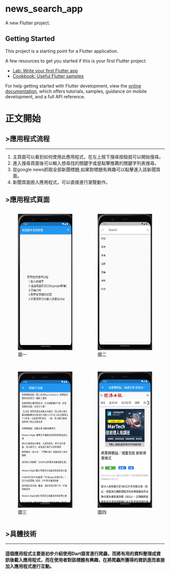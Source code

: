 # news_search_app

A new Flutter project.

## Getting Started

This project is a starting point for a Flutter application.

A few resources to get you started if this is your first Flutter project:

- [Lab: Write your first Flutter app](https://docs.flutter.dev/get-started/codelab)
- [Cookbook: Useful Flutter samples](https://docs.flutter.dev/cookbook)

For help getting started with Flutter development, view the
[online documentation](https://docs.flutter.dev/), which offers tutorials,
samples, guidance on mobile development, and a full API reference.

# 正文開始
## >應用程式流程
<hr>

1. 主頁面可以看到如何使用此應用程式，在左上按下搜尋按鈕就可以開始搜尋。
2. 進入搜尋頁面後可以輸入想尋找的關鍵字或是點擊推薦的關鍵字列表搜尋。
3. 從google news抓取全部新聞標題,如果對標題有興趣可以點擊進入該新聞頁面。
4. 新聞頁面嵌入應用程式，可以直接進行瀏覽動作。

## >應用程式頁面

<div style="display:flex;flex-direction:row;justify-content= space-between;" >
    <figure style="display: block">
        <img src="./pic/page1.jpg" width="198" height="430" alt="圖一"/>
        <br />
        <figcaption>圖一</figcaption>
    </figure>
    <figure style="display: block">
        <img src="./pic/page2.jpg" width="198" height="430" alt="圖二"/>
        <br />
        <figcaption>圖二</figcaption>
    </figure>
</div>
<br>
<div style="display:flex;flex-direction:row;justify-content= space-between;" >
    <figure style="display: block">
        <img src="./pic/page3.jpg" width="198" height="430" alt="圖三"/>
        <br />
        <figcaption>圖三</figcaption>
    </figure>
    <figure style="display: block">
        <img src="./pic/page4.jpg" width="198" height="430" alt="圖四"/>
        <br />
        <div>圖四</div>
    </div>
</div>

## >具體技術
<hr>

#### 這個應用程式主要是初步介紹使用Dart語言進行爬蟲，而將有用的資料整理成資訊後載入應用程式，而在使用者對該標題有興趣，在將爬蟲所獲得的資訊進而直接加入應用程式進行互動。  
